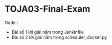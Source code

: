 # TOJA03-Final-Exam
Node : 
+ Bài số 1 lời giải nằm trong Jenkinfile 
+ Bài số 2 lời giải nằm trong scheduler_docker.py

